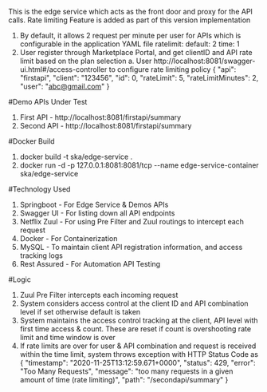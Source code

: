 This is the edge service which acts as the front door and proxy for the API calls. Rate limiting Feature is added as part of this version implementation
1. By default, it allows 2 request per minute per user for APIs which is configurable in the application YAML file
    ratelimit:
        default: 2
        time: 1
2. User register through Marketplace Portal, and get clientID and API rate limit based on the plan selection
 a. User http://localhost:8081/swagger-ui.html#/access-controller to configure rate limiting policy
{
  "api": "firstapi",
  "client": "123456",
  "id": 0,
  "rateLimit": 5,
  "rateLimitMinutes": 2,
  "user": "abc@gmail.com"
}

#Demo APIs Under Test
1. First API - http://localhost:8081/firstapi/summary
2. Second API - http://localhost:8081/firstapi/summary

#Docker Build
1. docker build -t ska/edge-service .
2. docker run -d -p 127.0.0.1:8081:8081/tcp --name edge-service-container ska/edge-service

#Technology Used
1. Springboot - For Edge Service & Demos APIs
2. Swagger UI - For listing down all API endpoints
3. Netflix Zuul - For using Pre Filter and Zuul routings to intercept each request
4. Docker - For Containerization
5. MySQL - To maintain client API registration information, and access tracking logs
5. Rest Assured - For Automation API Testing

#Logic
1. Zuul Pre Filter intercepts each incoming request
2. System considers access control at the client ID and API combination level if set otherwise default is taken
3. System maintains the access control tracking at the client, API level with first time access & count. These are reset if count is overshooting rate limit and time window is over
4. If rate limits are over for user & API combination and request is received within the time limit, system throws exception with HTTP Status Code as
{
    "timestamp": "2020-11-25T13:12:59.671+0000",
    "status": 429,
    "error": "Too Many Requests",
    "message": "too many requests in a given amount of time (rate limiting)",
    "path": "/secondapi/summary"
}

